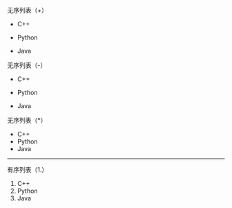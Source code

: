 无序列表（+）

+ C++

+ Python

+ Java

无序列表（-）

- C++

- Python

- Java

无序列表（*）

* C++
* Python
* Java

----------

有序列表（1.）

1. C++
2. Python
4. Java
